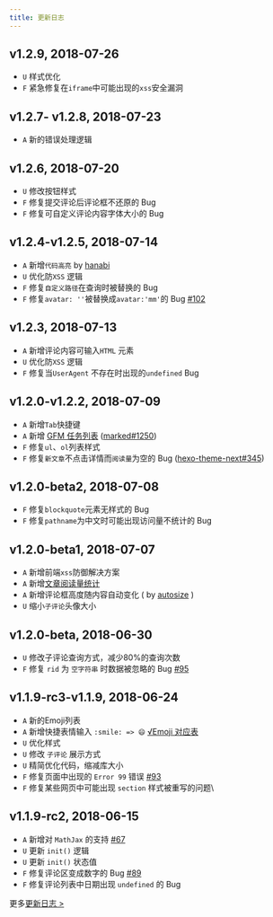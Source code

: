 ```yaml
---
title: 更新日志
---
```


## v1.2.9, 2018-07-26

- `U` 样式优化
- `F` 紧急修复在`iframe`中可能出现的`xss`安全漏洞

## v1.2.7- v1.2.8, 2018-07-23

- `A` 新的错误处理逻辑

## v1.2.6, 2018-07-20

- `U` 修改按钮样式
- `F` 修复提交评论后评论框不还原的 Bug
- `F` 修复可自定义评论内容字体大小的 Bug

## v1.2.4-v1.2.5, 2018-07-14

- `A` 新增`代码高亮` by [hanabi](https://github.com/egoist/hanabi)
- `U` 优化防`XSS` 逻辑
- `F` 修复`自定义路径`在查询时被替换的 Bug
- `F` 修复`avatar: ''`被替换成`avatar:'mm'`的 Bug [#102](https://github.com/xCss/Valine/issues/102)

## v1.2.3, 2018-07-13

- `A` 新增评论内容可输入`HTML` 元素
- `U` 优化防`XSS` 逻辑
- `F` 修复当`UserAgent` 不存在时出现的`undefined` Bug

## v1.2.0-v1.2.2, 2018-07-09

- `A` 新增`Tab`快捷键
- `A` 新增 [GFM 任务列表](https://github.github.com/gfm/#task-list-items-extension-) ([marked#1250](https://github.com/markedjs/marked/pull/1250))
- `F` 修复`ul`、`ol`列表样式
- `F` 修复`新文章`不点击详情而`阅读量`为空的 Bug ([hexo-theme-next#345](https://github.com/theme-next/hexo-theme-next/pull/345#issuecomment-403285823))

## v1.2.0-beta2, 2018-07-08

- `F` 修复`blockquote`元素无样式的 Bug
- `F` 修复`pathname`为中文时可能出现访问量不统计的 Bug

## v1.2.0-beta1, 2018-07-07

- `A` 新增前端`xss`防御解决方案
- `A` 新增[文章阅读量统计](/visitor.html) 
- `A` 新增评论框高度随内容自动变化 ( by [autosize](https://github.com/jackmoore/autosize) )
- `U` 缩小`子评论`头像大小

## v1.2.0-beta, 2018-06-30

- `U` 修改子评论查询方式，减少80%的查询次数
- `F` 修复 `rid` 为 `空字符串` 时数据被忽略的 Bug [#95](https://github.com/xCss/Valine/issues/95)

## v1.1.9-rc3-v1.1.9, 2018-06-24

- `A` 新的Emoji列表
- `A` 新增快捷表情输入 `:smile: => 😄`  [√Emoji 对应表](https://github.com/xCss/Valine/blob/master/dist/plugins/emojis/light.json)
- `U` 优化样式
- `U` 修改 `子评论` 展示方式
- `U` 精简优化代码，缩减库大小
- `F` 修复页面中出现的 `Error 99` 错误 [#93](https://github.com/xCss/Valine/issues/93) 
- `F` 修复某些网页中可能出现 `section` 样式被重写的问题\

## v1.1.9-rc2, 2018-06-15

- `A` 新增对 `MathJax` 的支持 [#67](https://github.com/xCss/Valine/issues/67) 
- `U` 更新 `init()` 逻辑
- `U` 更新 `init()` 状态值
- `F` 修复评论区变成数字的 Bug [#89](https://github.com/xCss/Valine/issues/89) 
- `F` 修复评论列表中日期出现 `undefined` 的 Bug


更多[更新日志 >](https://github.com/xCss/Valine/releases)